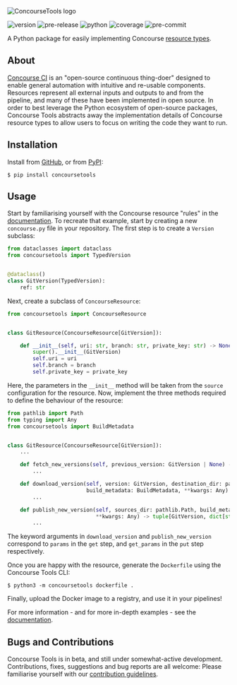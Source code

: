 <picture>
  <source media="(prefers-color-scheme: dark)" srcset="https://raw.githubusercontent.com/gchq/ConcourseTools/main/docs/source/_static/logo-dark.png">
  <source media="(prefers-color-scheme: light)" srcset="https://raw.githubusercontent.com/gchq/ConcourseTools/main/docs/source/_static/logo.png">
  <img alt="ConcourseTools logo" src="https://raw.githubusercontent.com/gchq/ConcourseTools/main/docs/source/_static/logo.png">
</picture>

![version](https://img.shields.io/badge/version-0.8.1-informational)
![pre-release](https://img.shields.io/badge/pre--release-beta-red)
![python](https://img.shields.io/badge/python-%3E%3D10-informational)
![coverage](https://img.shields.io/badge/coverage-96%25-brightgreen)
![pre-commit](https://img.shields.io/badge/pre--commit-enabled-brightgreen?logo=pre-commit&logoColor=orange)

A Python package for easily implementing Concourse [resource types](https://concourse-ci.org/implementing-resource-types.html).


## About

[Concourse CI](https://concourse-ci.org/) is an "open-source continuous thing-doer" designed to enable general
automation with intuitive and re-usable components. Resources represent all external inputs and outputs to and from the
pipeline, and many of these have been implemented in open source. In order to best leverage the Python ecosystem of
open-source packages, Concourse Tools abstracts away the implementation details of Concourse resource types to allow
users to focus on writing the code they want to run.


## Installation

Install from [GitHub](https://github.com/gchq/ConcourseTools/), or from [PyPI](https://pypi.org/project/concoursetools/):

```shell
$ pip install concoursetools
```

## Usage

Start by familiarising yourself with the Concourse resource "rules" in the [documentation](https://concourse-ci.org/implementing-resource-types.html). To recreate that example, start by creating a new `concourse.py` file in your repository. The first step is to create a `Version` subclass:

```python
from dataclasses import dataclass
from concoursetools import TypedVersion


@dataclass()
class GitVersion(TypedVersion):
    ref: str
```

Next, create a subclass of `ConcourseResource`:

```python
from concoursetools import ConcourseResource


class GitResource(ConcourseResource[GitVersion]):

    def __init__(self, uri: str, branch: str, private_key: str) -> None:
        super().__init__(GitVersion)
        self.uri = uri
        self.branch = branch
        self.private_key = private_key
```

Here, the parameters in the `__init__` method will be taken from the `source` configuration for the resource.
Now, implement the three methods required to define the behaviour of the resource:


```python
from pathlib import Path
from typing import Any
from concoursetools import BuildMetadata


class GitResource(ConcourseResource[GitVersion]):
    ...

    def fetch_new_versions(self, previous_version: GitVersion | None) -> list[GitVersion]:
        ...

    def download_version(self, version: GitVersion, destination_dir: pathlib.Path,
                         build_metadata: BuildMetadata, **kwargs: Any) -> tuple[GitVersion, dict[str, str]]:
        ...

    def publish_new_version(self, sources_dir: pathlib.Path, build_metadata: BuildMetadata,
                            **kwargs: Any) -> tuple[GitVersion, dict[str, str]]:
        ...
```

The keyword arguments in `download_version` and `publish_new_version` correspond to `params` in the `get` step,
and `get_params` in the `put` step respectively.

Once you are happy with the resource, generate the `Dockerfile` using the Concourse Tools CLI:

```shell
$ python3 -m concoursetools dockerfile .
```

Finally, upload the Docker image to a registry, and use it in your pipelines!

For more information - and for more in-depth examples - see the [documentation](https://concoursetools.readthedocs.io/en/stable/).


## Bugs and Contributions

Concourse Tools is in beta, and still under somewhat-active development.  Contributions, fixes, suggestions and bug
reports are all welcome: Please familiarise yourself with our
[contribution guidelines](https://github.com/gchq/ConcourseTools/blob/main/CONTRIBUTING.md).
